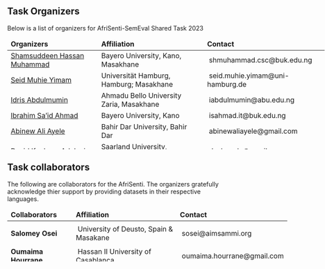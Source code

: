 ## Task Organizers

<p>Below is a list of organizers for AfriSenti-SemEval Shared Task 2023</p>
<table style="height: 255px; width: 731px;">
<thead>
<tr>
<td><strong>Organizers</strong></td>
<td><strong>Affiliation</strong></td>
<td><strong>Contact</strong></td>
</tr>
</thead>
<tbody>
<tr>
<td><a href="https://www.hausanlp.org/author/shamsuddeen-hassan-muhammad/">Shamsuddeen Hassan Muhammad</a></td>
<td>Bayero University, Kano, Masakhane</td>
<td>&nbsp;shmuhammad.csc@buk.edu.ng</td>
</tr>
<tr>
<td><a href="https://seyyaw.github.io">Seid Muhie Yimam</a></td>
<td>Universit&auml;t Hamburg, Hamburg; Masakhane&nbsp; &nbsp;</td>
<td>&nbsp;seid.muhie.yimam@uni-hamburg.de</td>
</tr>
<tr>
<td><a href="https://www.hausanlp.org/author/idris-abdulmuminu/">Idris Abdulmumin</a></td>
<td>Ahmadu Bello University Zaria, Masakhane</td>
<td>&nbsp;iabdulmumin@abu.edu.ng</td>
</tr>
<tr>
<td><a href="https://www.hausanlp.org/author/ibrahim-said-ahmad/">Ibrahim Sa&rsquo;id Ahmad</a></td>
<td>Bayero University, Kano</td>
<td>&nbsp;isahmad.it@buk.edu.ng</td>
</tr>
<tr>
<td><a href="https://www.inf.uni-hamburg.de/en/inst/ab/lt/people/abinew-ali.html">Abinew Ali Ayele</a></td>
<td>Bahir Dar University, Bahir Dar</td>
<td>&nbsp;abinewaliayele@gmail.com</td>
</tr>
<tr>
<td><a href="https://dadelani.github.io/">David Ifeoluwa Adelani</a></td>
<td>Saarland University, MasaKhane</td>
<td>&nbsp;davlanade@gmail.com</td>
</tr>
<tr>
<td><a href="https://www.hausanlp.org/author/bello-shehu-bello/">Bello Shehu Bello</a></td>
<td>Bayero University, Kano</td>
<td>&nbsp;bsbello.cs@buk.du.ng</td>
</tr>

<tr>
<td><a href="https://ruder.io">Sebastian Ruder</a></td>
<td>Google Research</td>
<td>&nbsp;<em>sebastian@ruder.io</em></td>
</tr>
<tr>
<td><a href="https://www.saifmohammad.com/">Saif M. Mohammad</a></td>
<td>National Research Council, Canada</td>
<td>&nbsp;uvgotsaif@gmail.com</td>
</tr>
<tr>
<td><a href="https://nedjmaou.github.io">Nedjma Ousidhoum</a></td>
<td>The University of Cambridge</td>
<td>&nbsp;ndo24@cam.ac.uk</td>
</tr>
<tr>
<td><a href="https://belomeriem.github.io">Meriem Beloucif</a></td>
<td>Uppsala University</td>
<td>&nbsp;meriem.beloucif@lingfil.uu.se</td>
</tr>

</tbody>
</table>
<h2 id="task-organizers">Task collaborators</h2>
<p>The following are collaborators for the AfriSenti. The organizers gratefully acknowledge thier support by providing datasets in their respective languages.</p>
<table style="height: 120px; width: 645px;">
<thead>
<tr>
<td><strong>Collaborators</strong></td>
<td><strong>Affiliation</strong></td>
<td><strong>Contact</strong></td>
</tr>
</thead>
<tbody>
<tr>
<td><strong>Salomey Osei</strong></td>
<td>&nbsp;University of Deusto, Spain &amp; Masakane<span class="c-message__edited_label" dir="ltr" data-sk="tooltip_parent">&nbsp;</span></td>
<td>
<p>&nbsp;sosei@aimsammi.org<span style="font-size: xx-small;"><br /></span></p>
</td>
</tr>
<tr>
<td><strong>Oumaima Hourrane</strong></td>
<td>&nbsp;Hassan II University of Casablanca&nbsp;</td>
<td>&nbsp;oumaima.hourrane@gmail.com</td>
</tr>
<tr>
<td><strong>Davis David</strong></td>
<td>&nbsp;Masakhane</td>
<td>&nbsp;davisdavid179@gmail.com</td>
</tr>
<tr>
<td><strong>Samuel Rutunda<br /></strong></td>
<td>&nbsp;Digital Umuganda, Kigali, Rwanda</td>
<td>&nbsp;samuel@digitalumuganda.com</td>
</tr>
<tr>
<td><strong>Felermino Ali</strong></td>
<td>&nbsp;University of Porto</td>
<td>&nbsp;felerminoali@gmail.com</td>
</tr>
</tbody>
</table>

